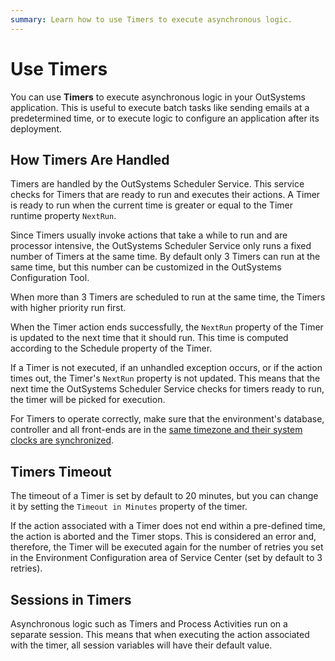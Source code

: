 ```yaml
---
summary: Learn how to use Timers to execute asynchronous logic. 
---
```


# Use Timers

You can use **Timers** to execute asynchronous logic in your OutSystems application. This is useful to execute batch tasks like sending emails at a predetermined time, or to execute logic to configure an application after its deployment.

## How Timers Are Handled

Timers are handled by the OutSystems Scheduler Service. This service checks for Timers that are ready to run and executes their actions. A Timer is ready to run when the current time is greater or equal to the Timer runtime property `NextRun`.

Since Timers usually invoke actions that take a while to run and are processor intensive, the OutSystems Scheduler Service only runs a fixed number of Timers at the same time. By default only 3 Timers can run at the same time, but this number can be customized in the OutSystems Configuration Tool.

When more than 3 Timers are scheduled to run at the same time, the Timers with higher priority run first.

When the Timer action ends successfully, the `NextRun` property of the Timer is updated to the next time that it should run. This time is computed according to the Schedule property of the Timer.

If a Timer is not executed, if an unhandled exception occurs, or if the action times out, the Timer's `NextRun` property is not updated. This means that the next time the OutSystems Scheduler Service checks for timers ready to run, the timer will be picked for execution.

<div class="info" markdown="1">

For Timers to operate correctly, make sure that the environment's database, controller and all front-ends are in the [same timezone and their system clocks are synchronized](https://success.outsystems.com/Support/Enterprise_Customers/Maintenance_and_Operations/Timezone_considerations_in_the_OutSystems_Platform).

</div>

## Timers Timeout

The timeout of a Timer is set by default to 20 minutes, but you can change it by setting the `Timeout in Minutes` property of the timer.

If the action associated with a Timer does not end within a pre-defined time, the action is aborted and the Timer stops. This is considered an error and, therefore, the Timer will be executed again for the number of retries you set in the Environment Configuration area of Service Center (set by default to 3 retries).

## Sessions in Timers

Asynchronous logic such as Timers and Process Activities run on a separate session. This means that when executing the action associated with the timer, all session variables will have their default value.
